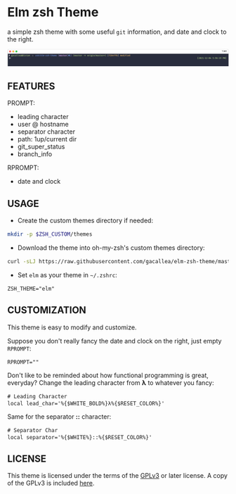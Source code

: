 # Elm zsh Theme

a simple zsh theme with some useful ```git``` information, and date and clock to the right.

![Elm Zsh Theme](./elm%20theme.png)

## FEATURES

PROMPT:

- leading character
- user @ hostname
- separator character
- path: 1up/current dir
- git_super_status
- branch_info

RPROMPT:

- date and clock

## USAGE

- Create the custom themes directory if needed:

```bash
mkdir -p $ZSH_CUSTOM/themes
```

- Download the theme into oh-my-zsh's custom themes directory:

```bash
curl -sLJ https://raw.githubusercontent.com/gacallea/elm-zsh-theme/master/themes/elm.zsh-theme -o $ZSH_CUSTOM/themes/elm.zsh-theme
```

- Set ```elm``` as your theme in ```~/.zshrc```:

```text
ZSH_THEME="elm"
```

## CUSTOMIZATION

This theme is easy to modify and customize.

Suppose you don't really fancy the date and clock on the right, just empty ```RPROMPT```:

```text
RPROMPT=""
```

Don't like to be reminded about how functional programming is great, everyday? Change the leading character from **λ** to whatever you fancy:

```text
# Leading Character
local lead_char='%{$WHITE_BOLD%}λ%{$RESET_COLOR%}'
```

Same for the separator **::** character:

```text
# Separator Char
local separator='%{$WHITE%}::%{$RESET_COLOR%}'
```

## LICENSE

This theme is licensed under the terms of the [GPLv3](https://www.gnu.org/licenses/gpl-3.0.en.html) or later license. A copy of the GPLv3 is included [here](LICENSE).
